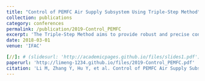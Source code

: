```yaml
---
title: "Control of PEMFC Air Supply Subsystem Using Triple-Step Method"
collection: publications
category: conferences
permalink: /publication/2019-Control_PEMFC
excerpt: 'The Triple-Step Method aims to provide robust and precise control over the complex, nonlinear and highly coupled processes present in the PEMFC air supply system.'
date: 2018-03-01
venue: 'IFAC'

[//]: # (slidesurl: 'http://academicpages.github.io/files/slides1.pdf')
paperurl: 'http://limeng-1234.github.io/files/2019-Control_PEMFC.pdf'
citation: 'Li M, Zhang Y, Hu Y, et al. Control of PEMFC Air Supply Subsystem Using Triple-Step Method[C]//2019 Chinese Control Conference (CCC). IEEE, 2019: 6547-6552.'
---
```

